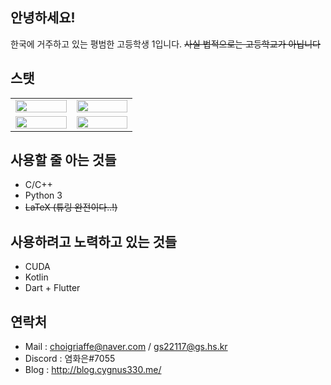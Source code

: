 ## 안녕하세요!

한국에 거주하고 있는 평범한 고등학생 1입니다.
~~사실 법적으로는 고등학교가 아닙니다~~

## 스탯

<table><tr><td valign="top" width="20%">
<img src="http://mazassumnida.wtf/api/v2/generate_badge?boj=sivcde0405" align="left" style="width: 100%" /><td valign="top" width="20%">
<img src="http://mazandi.herokuapp.com/api?handle=sivcde0405&theme=warm" align="left" style="width: 100%" /></tr><tr><td>
 <img src="https://github-readme-stats.vercel.app/api?username=cygnus330&show_icons=true&count_private=true&hide_border=true" align="left" style="width: 100%" /><td>
<img src="https://github-readme-stats.vercel.app/api/top-langs/?username=cygnus330&hide_border=true&layout=compact" align="left" style="width: 100%" />
</td></tr></table>

## 사용할 줄 아는 것들

* C/C++
* Python 3
* ~~LaTeX (튜링 완전이다..!)~~

## 사용하려고 노력하고 있는 것들

* CUDA
* Kotlin
* Dart + Flutter

## 연락처

* Mail : choigriaffe@naver.com / gs22117@gs.hs.kr
* Discord : 염화은#7055
* Blog : http://blog.cygnus330.me/
